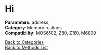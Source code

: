 # Hi

**Parameters:** address;  
**Category:** Memory routines  
**Compatibility:** MOS6502, Z80, Z180, M6809  


[Back to Categories](../categories/memory_routines.md)  
[Back to Methods List](../../SUMMARY.md)
